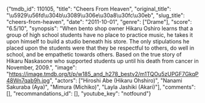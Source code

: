 {"tmdb_id": 110105, "title": "Cheers From Heaven", "original_title": "\u5929\u56fd\u304b\u3089\u306e\u30a8\u30fc\u30eb", "slug_title": "cheers-from-heaven", "date": "2011-10-01", "genre": ["Drame"], "score": "6.5/10", "synopsis": "When bento shop owner Hikaru Oshiro learns that a group of high school students have no place to practice music, he takes it upon himself to build a studio beneath his store.  The only stipulations he placed upon the students were that they be respectful to others, do well in school, and be empathetic towards others.  Based on the true story of Hikaru Naskasone who supported students up until his death from cancer in November, 2009.", "image": "https://image.tmdb.org/t/p/w185_and_h278_bestv2/m1TQOu5zUPGF7GkqP48Wn7qab9h.jpg", "actors": ["Hiroshi Abe (Hikaru Ohshiro)", "Nanami Sakuraba (Aya)", "Mimura (Michiko)", "Layla Jashiki (Akari)"], "comments": [], "recommandations_id": [], "youtube_key": "notfound"}
